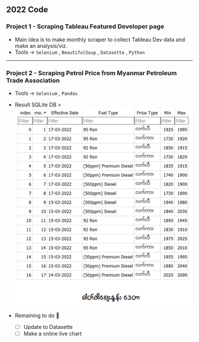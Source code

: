 ## 2022 Code 

### Project 1 - Scraping Tableau Featured Developer page 
- Main idea is to make monthly scraper to collect Tableau Dev data and make an analysis/viz.
- Tools -> `Selenium` , `BeautifulSoup` , `Datasette` , `Python` 
-----
### Project 2 - Scraping Petrol Price from Myanmar Petroleum Trade Association 
- Tools -> `Selenium` , `Pandas`
- Result SQLite DB > 
![sample image](db.png)

- Remaining to do :pencil:
    - [ ] Update to Datasette
    - [ ] Make a online live chart